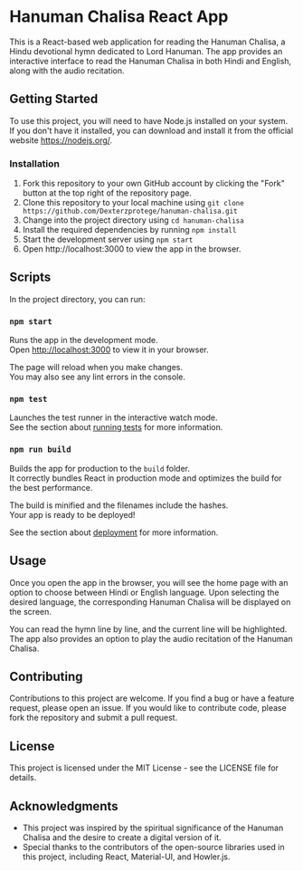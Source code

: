 # Hanuman Chalisa React App

This is a React-based web application for reading the Hanuman Chalisa, a Hindu devotional hymn dedicated to Lord Hanuman. The app provides an interactive interface to read the Hanuman Chalisa in both Hindi and English, along with the audio recitation.

## Getting Started

To use this project, you will need to have Node.js installed on your system. If you don't have it installed, you can download and install it from the official website https://nodejs.org/.

### Installation
1. Fork this repository to your own GitHub account by clicking the "Fork" button at the top right of the repository page.
2. Clone this repository to your local machine using `git clone https://github.com/Dexterzprotege/hanuman-chalisa.git`
3. Change into the project directory using `cd hanuman-chalisa`
4. Install the required dependencies by running `npm install`
5. Start the development server using `npm start`
6. Open http://localhost:3000 to view the app in the browser.

## Scripts

In the project directory, you can run:

### `npm start`

Runs the app in the development mode.\
Open [http://localhost:3000](http://localhost:3000) to view it in your browser.

The page will reload when you make changes.\
You may also see any lint errors in the console.

### `npm test`

Launches the test runner in the interactive watch mode.\
See the section about [running tests](https://facebook.github.io/create-react-app/docs/running-tests) for more information.

### `npm run build`

Builds the app for production to the `build` folder.\
It correctly bundles React in production mode and optimizes the build for the best performance.

The build is minified and the filenames include the hashes.\
Your app is ready to be deployed!

See the section about [deployment](https://facebook.github.io/create-react-app/docs/deployment) for more information.

## Usage
Once you open the app in the browser, you will see the home page with an option to choose between Hindi or English language. Upon selecting the desired language, the corresponding Hanuman Chalisa will be displayed on the screen.

You can read the hymn line by line, and the current line will be highlighted. The app also provides an option to play the audio recitation of the Hanuman Chalisa.

## Contributing
Contributions to this project are welcome. If you find a bug or have a feature request, please open an issue. If you would like to contribute code, please fork the repository and submit a pull request.

## License
This project is licensed under the MIT License - see the LICENSE file for details.

## Acknowledgments
- This project was inspired by the spiritual significance of the Hanuman Chalisa and the desire to create a digital version of it.
- Special thanks to the contributors of the open-source libraries used in this project, including React, Material-UI, and Howler.js.
